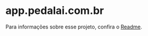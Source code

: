 # app.pedalai.com.br

Para informações sobre esse projeto, confira o [Readme](https://github.com/Pedalai/readme).